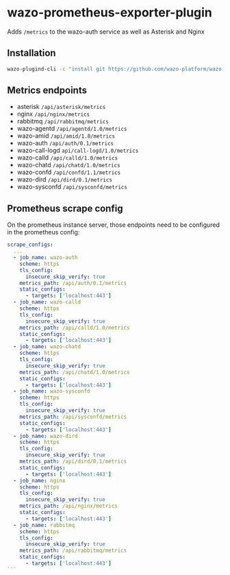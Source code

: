 # wazo-prometheus-exporter-plugin

Adds `/metrics` to the wazo-auth service as well as Asterisk and Nginx

## Installation

```sh
wazo-plugind-cli -c "install git https://github.com/wazo-platform/wazo-prometheus-exporter-plugin"
```

## Metrics endpoints

* asterisk `/api/asterisk/metrics`
* nginx `/api/nginx/metrics`
* rabbitmq `/api/rabbitmq/metrics`
* wazo-agentd `/api/agentd/1.0/metrics`
* wazo-amid `/api/amid/1.0/metrics`
* wazo-auth `/api/auth/0.1/metrics`
* wazo-call-logd `api/call-logd/1.0/metrics`
* wazo-calld `/api/calld/1.0/metrics`
* wazo-chatd `/api/chatd/1.0/metrics`
* wazo-confd `/api/confd/1.1/metrics`
* wazo-dird `/api/dird/0.1/metrics`
* wazo-sysconfd `/api/sysconfd/metrics`

## Prometheus scrape config

On the prometheus instance server, those endpoints need to be configured in the prometheus config:

``````yaml
scrape_configs:
  ...
  - job_name: wazo-auth
    scheme: https
    tls_config:
      insecure_skip_verify: true
    metrics_path: /api/auth/0.1/metrics
    static_configs:
      - targets: ['localhost:443']
  - job_name: wazo-calld
    scheme: https
    tls_config:
      insecure_skip_verify: true
    metrics_path: /api/calld/1.0/metrics
    static_configs:
      - targets: ['localhost:443']
  - job_name: wazo-chatd
    scheme: https
    tls_config:
      insecure_skip_verify: true
    metrics_path: /api/chatd/1.0/metrics
    static_configs:
      - targets: ['localhost:443']
  - job_name: wazo-sysconfd
    scheme: https
    tls_config:
      insecure_skip_verify: true
    metrics_path: /api/sysconfd/metrics
    static_configs:
      - targets: ['localhost:443']
  - job_name: wazo-dird
    scheme: https
    tls_config:
      insecure_skip_verify: true
    metrics_path: /api/dird/0.1/metrics
    static_configs:
      - targets: ['localhost:443']
  - job_name: nginx
    scheme: https
    tls_config:
      insecure_skip_verify: true
    metrics_path: /api/nginx/metrics
    static_configs:
      - targets: ['localhost:443']
  - job_name: rabbitmq
    scheme: https
    tls_config:
      insecure_skip_verify: true
    metrics_path: /api/rabbitmq/metrics
    static_configs:
      - targets: ['localhost:443']
```
